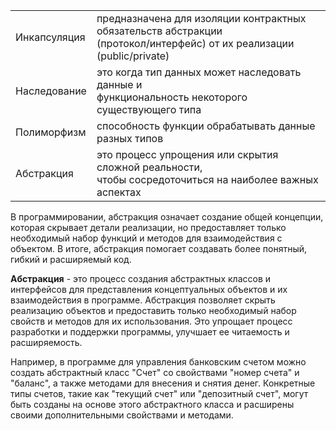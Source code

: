 |              |                                                                                                                          |
|--------------|--------------------------------------------------------------------------------------------------------------------------|
| Инкапсуляция | предназначена для изоляции контрактных обязательств абстракции<br>(протокол/интерфейс) от их реализации (public/private) |
| Наследование | это когда тип данных может наследовать данные и<br>функциональность некоторого существующего типа                        |
| Полиморфизм  | способность функции обрабатывать данные разных типов                                                                     |
| Абстракция   | это процесс упрощения или скрытия сложной реальности,<br>чтобы сосредоточиться на наиболее важных аспектах               |

В программировании, абстракция означает создание общей концепции, которая скрывает детали реализации,
но предоставляет только необходимый набор функций и методов для взаимодействия с объектом.
В итоге, абстракция помогает создавать более понятный, гибкий и расширяемый код.


**Абстракция** - это процесс создания абстрактных классов и интерфейсов для представления концептуальных объектов и их взаимодействия в программе.
Абстракция позволяет скрыть реализацию объектов и предоставить только необходимый набор свойств и методов для их использования.
Это упрощает процесс разработки и поддержки программы, улучшает ее читаемость и расширяемость.

Например, в программе для управления банковским счетом можно создать абстрактный класс "Счет" со свойствами "номер счета" и "баланс",
а также методами для внесения и снятия денег.
Конкретные типы счетов, такие как "текущий счет" или "депозитный счет", могут быть созданы на основе этого абстрактного класса
и расширены своими дополнительными свойствами и методами.
